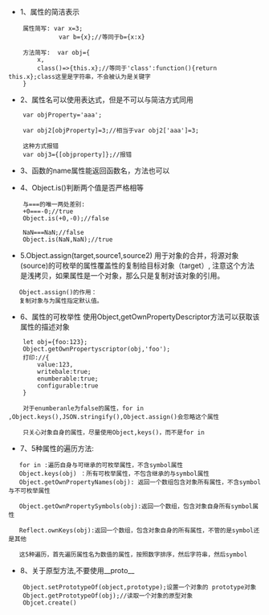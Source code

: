 + 1、属性的简洁表示

```
    属性简写: var x=3;
              var b={x};//等同于b={x:x}
              
    方法简写:  var obj={
        x,
        class()=>{this.x};//等同于'class':function(){return this.x};class这里是字符串，不会被认为是关键字
    } 
```

+ 2、属性名可以使用表达式，但是不可以与简洁方式同用
```
    var objProperty='aaa';
    
    var obj2[objProperty]=3;//相当于var obj2['aaa']=3;
    
    这种方式报错
    var obj3={[objproperty]};//报错
```

+ 3、函数的name属性能返回函数名，方法也可以

+ 4、Object.is()判断两个值是否严格相等
```
    与===的唯一两处差别:
    +0===-0;//true
    Object.is(+0,-0);//false
    
    NaN===NaN;//false
    Object.is(NaN,NaN);//true
```

+ 5.Object.assign(target,source1,source2)  用于对象的合并，将源对象(source)的可枚举的属性覆盖性的复制给目标对象（target）,
注意这个方法是浅拷贝，如果属性是一个对象，那么只是复制对该对象的引用。

```
   Object.assign()的作用：
   复制对象与为属性指定默认值。
```

+ 6、属性的可枚举性
使用Object,getOwnPropertyDescriptor方法可以获取该属性的描述对象
```
    let obj={foo:123};
    Object.getOwnPropertyscriptor(obj,'foo');
    打印://{
        value:123,
        writebale:true;
        enumberable:true;
        configurable:true
    }
    
    对于enumberanle为false的属性，for in ,Object.keys(),JSON.stringify(),Object.assign()会忽略这个属性
    
    只关心对象自身的属性，尽量使用Object,keys()，而不是for in 
```

+ 7、5种属性的遍历方法:
```
   for in :遍历自身与可继承的可枚举属性，不含symbol属性
   Object.keys(obj) ：所有可枚举属性，不包含继承的与symbol属性
   Object.getOwnPropertyNames(obj): 返回一个数组包含对象所有属性，不含symbol与不可枚举属性
   
   Object.getOwnPropertySymbols(obj):返回一个数组，包含对象自身所有symbol属性
   
   Reflect.ownKeys(obj):返回一个数组，包含对象自身的所有属性，不管的是symbol还是其他
   
   这5种遍历，首先遍历属性名为数值的属性，按照数字排序，然后字符串，然后symbol
```

+ 8、关于原型方法,不要使用__proto__
```
    Object.setPrototypeOf(object,prototype);设置一个对象的 prototype对象
    Object.getPrototypeOf(obj);//读取一个对象的原型对象
    Objcet.create()
```
